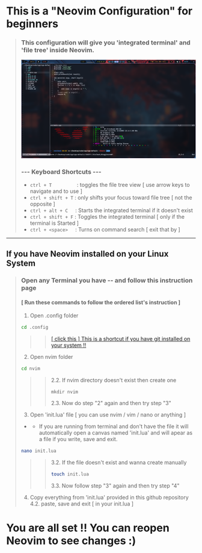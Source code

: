 # This is a "Neovim Configuration" for beginners
>### This configuration will give you 'integrated terminal' and 'file tree' inside Neovim.
>![Screenshot of Neovim Config](source/image.png)
>
>### --- Keyboard Shortcuts ---
>* `ctrl + T`&nbsp;&nbsp;&nbsp;&nbsp;&nbsp;&nbsp;&nbsp;&nbsp;&nbsp;&nbsp;&nbsp;&nbsp;&nbsp;&nbsp;&nbsp;&nbsp;&nbsp;: toggles the file tree view \[ use arrow keys to navigate and <enter> to use \]
>* `ctrl + shift + T` : only shifts your focus toward file tree \[ not the opposite \]
>* `ctrl + alt + C` &nbsp;&nbsp;&nbsp;&nbsp;: Starts the integrated terminal if it doesn't exist
>* `ctrl + shift + F` : Toggles the integrated terminal [ only if the terminal is Started ]
>* `ctrl + <space>` &nbsp;&nbsp;&nbsp;&nbsp;: Turns on command search [ exit that by <esc> ]
---
## If you have Neovim installed on your Linux System
>
>
>### Open any Terminal you have -- and follow this instruction page
>#### [ Run these commands to follow the ordered list's instruction ] 
>
>1. Open .config folder
> ```bash
> cd .config
> ```
>>> [[ click this ]  This is a shortcut if you have git installed on your system !!](source/PAGE2.md)
>2. Open nvim folder
> ```bash
> cd nvim
> ```
>>> 2.2. If nvim directory doesn't exist then create one
> >>```
> >>mkdir nvim
> >>```
>>> 2.3. Now do step "2" again and then try step "3"
>
>3. Open 'init.lua' file [ you can use nvim / vim / nano or anything ]
>* * If you are running from terminal and don't have the file it will automatically open a canvas named 'init.lua' and will apear as a file if you write, save and exit.
>```bash
>nano init.lua
>```
>>> 3.2. If the file doesn't exist and wanna create manually
>>>```bash
>>>touch init.lua
>>>```
>>> 3.3. Now follow step "3" again and then try step "4"
>4. Copy everything from 'init.lua' provided in this github repository
>4.2. paste, save and exit \[ in your init.lua \]
>
# You are all set !!  You can reopen Neovim to see changes :)


